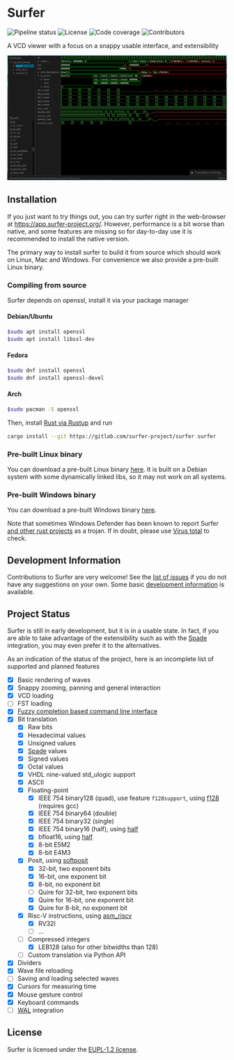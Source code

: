 # Surfer

![Pipeline status](https://gitlab.com/surfer-project/surfer/badges/main/pipeline.svg)
![License](https://img.shields.io/gitlab/license/surfer-project%2Fsurfer)
![Code coverage](https://gitlab.com/surfer-project/surfer/badges/main/coverage.svg)
![Contributors](https://img.shields.io/gitlab/contributors/surfer-project%2Fsurfer)

A VCD viewer with a focus on a snappy usable interface, and extensibility

![A screenshot of surfer](misc/screenshot.png)

## Installation

If you just want to try things out, you can try surfer right in the web-browser
at <https://app.surfer-project.org/>. However, performance is a bit worse than
native, and some features are missing so for day-to-day use it is recommended
to install the native version.

The primary way to install surfer to build it from source which should work on
Linux, Mac and Windows. For convenience we also provide a pre-built Linux
binary.

### Compiling from source

Surfer depends on openssl, install it via your package manager

#### Debian/Ubuntu

```bash
$sudo apt install openssl
$sudo apt install libssl-dev
```

#### Fedora

```bash
$sudo dnf install openssl
$sudo dnf install openssl-devel
```

#### Arch

```bash
$sudo pacman -S openssl
```

Then, install [Rust via Rustup](https://rustup.rs) and run

```bash
cargo install --git https://gitlab.com/surfer-project/surfer surfer
```

### Pre-built Linux binary

You can download a pre-built Linux binary
[here](https://gitlab.com/api/v4/projects/42073614/jobs/artifacts/main/download?job=linux_build).
It is built on a Debian system with some dynamically linked libs, so it may
not work on all systems.

### Pre-built Windows binary

You can download a pre-built Windows binary
[here](https://gitlab.com/api/v4/projects/42073614/jobs/artifacts/main/download?job=windows_build).

Note that sometimes Windows Defender has been known to report Surfer [and other rust projects](https://github.com/cargo-bins/cargo-binstall/issues/945) as a trojan. If in doubt, please use [Virus total](https://www.virustotal.com/) to check.

## Development Information

Contributions to Surfer are very welcome! See the
[list of issues](https://gitlab.com/surfer-project/surfer/-/issues) if you do not have any
suggestions on your own. Some basic [development information](https://gitlab.com/surfer-project/surfer/-/wikis/home)
is available.

## Project Status

Surfer is still in early development, but it is in a usable state. In fact, if
you are able to take advantage of the extensibility such as with the
[Spade](https://spade-lang.org) integration, you may even prefer it to the alternatives.

As an indication of the status of the project, here is an incomplete list of supported and planned features

- [x] Basic rendering of waves
- [x] Snappy zooming, panning and general interaction
- [x] VCD loading
- [ ] FST loading
- [x] [Fuzzy completion based command line interface](misc/surfer_ui_trimmed.mp4)
- [x] Bit translation
  - [x] Raw bits
  - [x] Hexadecimal values
  - [x] Unsigned values
  - [x] [Spade](https://spade-lang.org) values
  - [x] Signed values
  - [x] Octal values
  - [x] VHDL nine-valued std_ulogic support
  - [x] ASCII
  - [x] Floating-point
    - [x] IEEE 754 binary128 (quad), use feature `f128support`, using [f128](https://docs.rs/f128/) (requires gcc)
    - [x] IEEE 754 binary64 (double)
    - [x] IEEE 754 binary32 (single)
    - [x] IEEE 754 binary16 (half), using [half](https://docs.rs/half/)
    - [x] bfloat16, using [half](https://docs.rs/half/)
    - [x] 8-bit E5M2
    - [x] 8-bit E4M3
  - [x] Posit, using [softposit](https://docs.rs/softposit/)
    - [x] 32-bit, two exponent bits
    - [x] 16-bit, one exponent bit
    - [x] 8-bit, no exponent bit
    - [ ] Quire for 32-bit, two exponent bits
    - [x] Quire for 16-bit, one exponent bit
    - [x] Quire for 8-bit, no exponent bit
  - [x] Risc-V instructions, using [asm_riscv](https://docs.rs/asm_riscv/)
    - [x] RV32I
    - [ ] ...
  - [ ] Compressed integers
    - [x] LEB128 (also for other bitwidths than 128)
  - [ ] Custom translation via Python API
- [x] Dividers
- [x] Wave file reloading
- [ ] Saving and loading selected waves
- [x] Cursors for measuring time
- [x] Mouse gesture control
- [x] Keyboard commands
- [ ] [WAL](https://wal-lang.org) integration

## License

Surfer is licensed under the [EUPL-1.2 license](LICENSE.txt).
